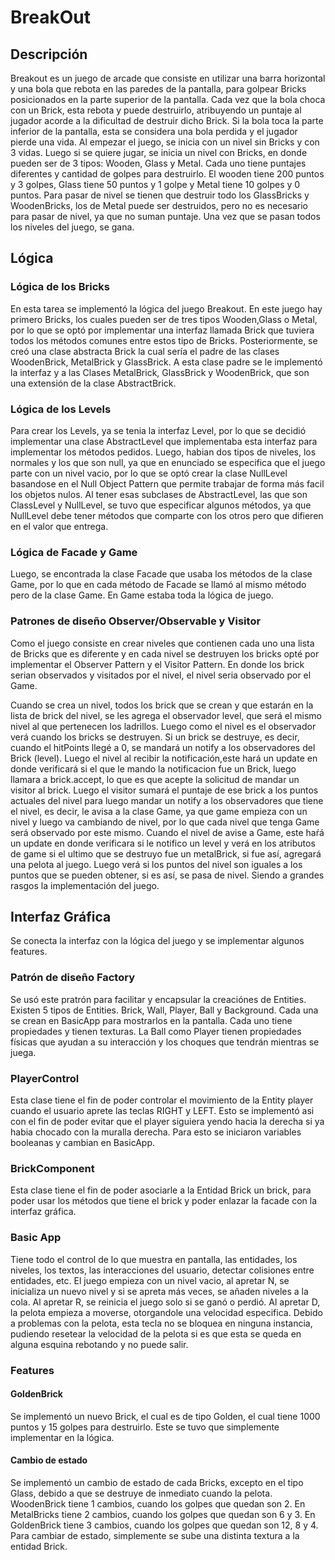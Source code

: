 # BreakOut
## Descripción 
Breakout es un juego de arcade que consiste en utilizar una barra horizontal y una bola que
rebota en las paredes de la pantalla, para golpear Bricks posicionados en la parte superior de la
pantalla. Cada vez que la bola choca con un Brick, esta rebota y puede destruirlo, atribuyendo un
puntaje al jugador acorde a la dificultad de destruir dicho Brick. Si la bola toca la parte inferior
de la pantalla, esta se considera una bola perdida y el jugador pierde una vida. Al empezar el juego, se inicia con un nivel
sin Bricks y con 3 vidas. Luego si se quiere jugar, se inicia un nivel con Bricks, en donde pueden ser de 3 tipos: Wooden, Glass y Metal. Cada uno tiene puntajes diferentes y cantidad de golpes para destruirlo. El wooden tiene 200 puntos y 3 golpes, Glass tiene 50 puntos y 1 golpe y Metal tiene 10 golpes y 0 puntos. Para pasar de nivel se tienen que destruir todo los GlassBricks y WoodenBricks, los de Metal puede ser destruidos, pero no es necesario para pasar de nivel, ya que no suman puntaje. Una vez que se pasan todos los niveles del juego, se gana. 

## Lógica
### Lógica de los Bricks
En esta tarea se implementó la lógica del juego Breakout. En este juego hay primero Bricks, los cuales pueden ser de tres tipos Wooden,Glass o Metal, por lo que se optó por implementar una interfaz llamada Brick que tuviera todos los métodos comunes entre estos tipo de Bricks. Posteriormente, se creó una clase abstracta Brick la cual sería el padre de las clases WoodenBrick, MetalBrick y GlassBrick. A esta clase padre se le implementó la interfaz y a las Clases MetalBrick, GlassBrick y WoodenBrick, que son una extensión de la clase AbstractBrick. 
### Lógica de los Levels
Para crear los Levels, ya se tenia la interfaz Level, por lo que se decidió implementar una clase AbstractLevel que implementaba esta interfaz para implementar los métodos pedidos. Luego, habian dos tipos de niveles, los normales y los que son null, ya que en enunciado se especifica que el juego parte con un nivel vacio, por lo que se optó crear la clase NullLevel basandose en el Null Object Pattern que permite trabajar de forma más facil los objetos nulos. Al tener esas subclases de AbstractLevel, las que son ClassLevel y NullLevel, se tuvo que especificar algunos métodos, ya que NullLevel debe tener métodos que comparte con los otros pero que difieren en el valor que entrega.
### Lógica de Facade y Game
Luego, se encontrada la clase Facade que usaba los métodos de la clase Game, por lo que en cada método de Facade se llamó al mismo método pero de la clase Game. En Game estaba toda la lógica de juego.

### Patrones de diseño Observer/Observable y Visitor
Como el juego consiste en crear niveles que contienen cada uno una lista de Bricks que es diferente y en cada nivel se destruyen los bricks opté por implementar el Observer Pattern y el Visitor Pattern. En donde los brick serian observados y visitados por el nivel, el nivel seria observado por el Game.

Cuando se crea un nivel, todos los brick que se crean y que estarán en la lista de brick del nivel, se les agrega el observador level, que será el mismo nivel al que pertenecen los ladrillos. Luego como el nivel es el observador verá cuando los bricks se destruyen. Si un brick se destruye, es decir, cuando el hitPoints llegé a 0, se mandará un notify a los observadores del Brick (level). Luego el nivel al recibir la notificación,este hará un update en donde verificará si el que le mando la notificacion fue un Brick, luego llamara a brick.accept, lo que es que acepte la solicitud de mandar un visitor al brick. Luego el visitor sumará el puntaje de ese brick a los puntos actuales del nivel para luego mandar un notify a los observadores que tiene el nivel, es decir, le avisa a la clase Game, ya que game empieza con un nivel y luego va cambiando de nivel, por lo que cada nivel que tenga Game será observado por este mismo. Cuando el nivel de avise a Game, este haŕá un update en donde verificara si le notifico un level y verá en los atributos de game si el ultimo que se destruyo fue un metalBrick, si fue así, agregará una pelota al juego. Luego verá si los puntos del nivel son iguales a los puntos que se pueden obtener, si es así, se pasa de nivel. Siendo a grandes rasgos la implementación del juego.

## Interfaz Gráfica
Se conecta la interfaz con la lógica del juego y se implementar algunos features. 
### Patrón de diseño Factory
Se usó este pratrón para facilitar y encapsular la creaciónes de Entities. Existen 5 tipos de Entities. Brick, Wall, Player, Ball y Background. Cada una se crean en BasicApp para mostrarlos en la pantalla. Cada uno tiene propiedades y tienen texturas. La Ball como Player tienen propiedades físicas que ayudan a su interacción y los choques que tendrán mientras se juega.
### PlayerControl
Esta clase tiene el fin de poder controlar el movimiento de la Entity player cuando el usuario aprete las teclas RIGHT y LEFT. Esto se implementó asi con el fin de poder evitar que el player siguiera yendo hacia la derecha si ya habia chocado con la muralla derecha. Para esto se iniciaron variables booleanas y cambian en BasicApp.
### BrickComponent
Esta clase tiene el fin de poder asociarle a la Entidad Brick un brick, para poder usar los métodos que tiene el brick y poder enlazar la facade con la interfaz gráfica.
### Basic App
Tiene todo el control de lo que muestra en pantalla, las entidades, los niveles, los textos, las interacciones del usuario, detectar colisiones entre entidades, etc. El juego empieza con un nivel vacio, al apretar N, se inicializa un nuevo nivel y si se apreta más veces, se añaden niveles a la cola. Al apretar R, se reinicia el juego solo si se ganó o perdió. Al apretar D, la pelota empieza a moverse, otorgandole una velocidad especifica. Debido a problemas con la pelota, esta tecla no se bloquea en ninguna instancia, pudiendo resetear la velocidad de la pelota si es que esta se queda en alguna esquina rebotando y no puede salir.  
### Features 
#### GoldenBrick
Se implementó un nuevo Brick, el cual es de tipo Golden, el cual tiene 1000 puntos y 15 golpes para destruirlo. Este se tuvo que simplemente implementar en la lógica.
#### Cambio de estado
Se implementó un cambio de estado de cada Bricks, excepto en el tipo Glass, debido a que se destruye de inmediato cuando la pelota. WoodenBrick tiene 1 cambios, cuando los golpes que quedan son 2. En MetalBricks tiene 2 cambios, cuando los golpes que quedan son 6 y 3. En GoldenBrick tiene 3 cambios, cuando los golpes que quedan son 12, 8 y 4. Para cambiar de estado, simplemente se sube una distinta textura a la entidad Brick.
